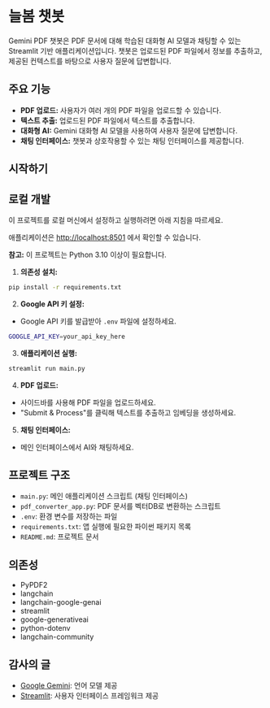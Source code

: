 # 늘봄 챗봇

Gemini PDF 챗봇은 PDF 문서에 대해 학습된 대화형 AI 모델과 채팅할 수 있는 Streamlit 기반 애플리케이션입니다. 챗봇은 업로드된 PDF 파일에서 정보를 추출하고, 제공된 컨텍스트를 바탕으로 사용자 질문에 답변합니다.

## 주요 기능

- **PDF 업로드:** 사용자가 여러 개의 PDF 파일을 업로드할 수 있습니다.
- **텍스트 추출:** 업로드된 PDF 파일에서 텍스트를 추출합니다.
- **대화형 AI:** Gemini 대화형 AI 모델을 사용하여 사용자 질문에 답변합니다.
- **채팅 인터페이스:** 챗봇과 상호작용할 수 있는 채팅 인터페이스를 제공합니다.

## 시작하기

## 로컬 개발

이 프로젝트를 로컬 머신에서 설정하고 실행하려면 아래 지침을 따르세요.

애플리케이션은 <http://localhost:8501> 에서 확인할 수 있습니다.

**참고:** 이 프로젝트는 Python 3.10 이상이 필요합니다.

1.  **의존성 설치:**

```bash
pip install -r requirements.txt
```

2. **Google API 키 설정:**

- Google API 키를 발급받아 `.env` 파일에 설정하세요.

```bash
GOOGLE_API_KEY=your_api_key_here
```

3. **애플리케이션 실행:**

```bash
streamlit run main.py
```

4. **PDF 업로드:**

- 사이드바를 사용해 PDF 파일을 업로드하세요.
- "Submit & Process"를 클릭해 텍스트를 추출하고 임베딩을 생성하세요.

5. **채팅 인터페이스:**

- 메인 인터페이스에서 AI와 채팅하세요.

## 프로젝트 구조

- `main.py`: 메인 애플리케이션 스크립트 (채팅 인터페이스)
- `pdf_converter_app.py`: PDF 문서를 벡터DB로 변환하는 스크립트
- `.env`: 환경 변수를 저장하는 파일
- `requirements.txt`: 앱 실행에 필요한 파이썬 패키지 목록
- `README.md`: 프로젝트 문서

## 의존성

- PyPDF2
- langchain
- langchain-google-genai
- streamlit
- google-generativeai
- python-dotenv
- langchain-community

## 감사의 글

- [Google Gemini](https://ai.google.com/): 언어 모델 제공
- [Streamlit](https://streamlit.io/): 사용자 인터페이스 프레임워크 제공
